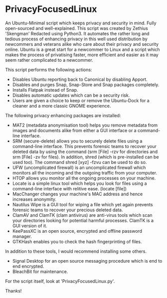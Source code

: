 # PrivacyFocusedLinux

An Ubuntu-Minimal script which keeps privacy and security in mind. Fully open-sourced and well-explained.
This script was created by Zethius 'Skengman' Redacted using Python3. It automates the rather long and tedious process of enhancing privacy in this well used distribution by newcommers and veterans alike who care about their privacy and security online.
Ubuntu is a great start for a newcommer to Linux and a script which makes the process of privatising faster, more efficient and easier as it may seem rather complicated to a newcommer.

This script performs the following actions:
- Disables Ubuntu reporting back to Canonical by disabling Apport.
- Disables and purges Snap, Snap-Store and Snap packages completely.
- Installs Flatpak instead of Snap.
- Disables automatic updates which can be a security risk.
- Users are given a choice to keep or remove the Ubuntu-Dock for a cleaner and a more classic GNOME experience.

The following privacy enhancing packages are installed:
- MAT2 (metadata anonymisation tool) helps you remove metadata from images and documents alike from either a GUI interface or a command-line interface.
- SRM (secure-delete) allows you to securely delete files using a command-line interface. This prevents forensic teams to recover your deleted data by using the command (srm [File] -rzv for directories and srm [File] -zv for files). In addition, shred (which is pre-installed can be used too). The command shred [xyz] -fzvu can be used to do so.
- UFW (uncomplicated firewall) is an uncomplicated firewall which monitors all the incoming and the outgoing traffic from your computer. 
- HTOP allows you monitor all the ongoing processes on your machine.
- Locate is a simple linux tool which helps you look for files using a command-line interface with relitive ease. (locate [file])
- MacChanger changes your machine's MAC address and hence increases anonymity.
- Nautilus Wipe is a GUI tool for wiping a file which yet again prevents forensic teams to recover your precious deleted data.
- ClamAV and ClamTK (clam antivirus) are anti-virus tools which scan your directories looking for potential harmful processes. ClamTK is a GUI version of it.
- KeePassXC is an open source, encrypted and offline password manager.
- GTKHash enables you to check the hash fingerprinting of files.

In addition to these tools, I would recommend installing some others.
- Signal Desktop for an open source messaging procedure which is end to end encrypted.
- BleachBit for maintenance.

For the script itself, look at 'PrivacyFocusedLinux.py'.

Thanks!
